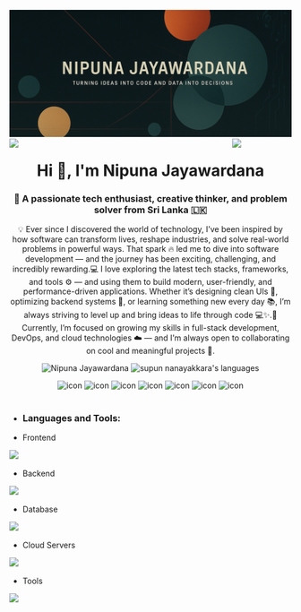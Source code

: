 ![logo](Nipuna.png)
<img align="left" src="https://user-images.githubusercontent.com/65187002/144930161-2f783401-8d27-4fdf-a2f7-cc0ba32f1f1f.gif" width="21%" style="display:inline;"><img align="right" src="https://user-images.githubusercontent.com/65187002/144930161-2f783401-8d27-4fdf-a2f7-cc0ba32f1f1f.gif" width="21%" style="display:inline;">


<h1 align="center">Hi 👋, I'm Nipuna Jayawardana</h1>
<h3 align="center">🚀 A passionate tech enthusiast, creative thinker, and problem solver from Sri Lanka 🇱🇰</h3>

<p align="center">
💡 Ever since I discovered the world of technology, I’ve been inspired by how software can transform lives, reshape industries, and solve real-world problems in powerful ways. That spark 🔥 led me to dive into software development — and the journey has been exciting, challenging, and incredibly rewarding.💻 I love exploring the latest tech stacks, frameworks, and tools ⚙️ — and using them to build modern, user-friendly, and performance-driven applications. Whether it’s designing clean UIs 🎨, optimizing backend systems 🔧, or learning something new every day 📚, I’m always striving to level up and bring ideas to life through code 💻✨.🌱 Currently, I’m focused on growing my skills in full-stack development, DevOps, and cloud technologies ☁️ — and I’m always open to collaborating on cool and meaningful projects 🤝.
</p>

<p align="center"> 

  <img src="https://komarev.com/ghpvc/?username=nipunajayawardana&label=Profile%20views&color=0e75b6&style=flat" alt="Nipuna Jayawardana" />
 <img src="https://img.shields.io/badge/Languages- Java | PHP | Typescript | Node |Python | React -green.svg" alt="supun nanayakkara's languages" /> 

</p>

<div align="center">
   <img src="https://techstack-generator.vercel.app/react-icon.svg" alt="icon" width="50" height="50" />
  <img src="https://techstack-generator.vercel.app/java-icon.svg" alt="icon" width="50" height="50" />
  <img src="https://techstack-generator.vercel.app/redux-icon.svg" alt="icon" width="50" height="50" />
  <img src="https://techstack-generator.vercel.app/python-icon.svg" alt="icon" width="50" height="50" />
  <img src="https://techstack-generator.vercel.app/ts-icon.svg" alt="icon" width="50" height="50" />
  <img src="https://techstack-generator.vercel.app/js-icon.svg" alt="icon"width="50" height="50" />
 <img src="https://techstack-generator.vercel.app/mysql-icon.svg" alt="icon" width="50" height="50" />
</div>

<br>

- <h3 align="left">Languages and Tools:</h3>

- Frontend
<p align="left">
  <a href="https://skillicons.dev">
    <img src="https://skillicons.dev/icons?i=react,nextjs,ts,js,redux,tailwind,materialui" />
  </a>
</p>

- Backend
<p align="left">
  <a href="https://skillicons.dev">
    <img src="https://skillicons.dev/icons?i=express,nestjs,php,laravel,java,nodejs,py,spring" />
  </a>
</p>

- Database
<p align="left">
  <a href="https://skillicons.dev">
    <img src="https://skillicons.dev/icons?i=mongodb,mysql" />
  </a>
</p>

- Cloud Servers
<p align="left">
  <a href="https://skillicons.dev">
    <img src="https://skillicons.dev/icons?i=aws,gcp,firebase,cloudflare" />
  </a>
</p>

- Tools
<p align="left">
  <a href="https://skillicons.dev">
    <img src="https://skillicons.dev/icons?i=postman,git,github,figma,xd,vscode,linux" />
  </a>
</p>

<br/>


